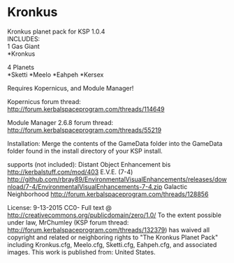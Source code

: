 # Kronkus  
Kronkus planet pack for KSP 1.0.4  
INCLUDES:  
1 Gas Giant  
*Kronkus  

4 Planets  
*Sketti
*Meelo
*Eahpeh
*Kersex

Requires Kopernicus, and Module Manager!

Kopernicus forum thread: http://forum.kerbalspaceprogram.com/threads/114649  

Module Manager 2.6.8 forum thread: http://forum.kerbalspaceprogram.com/threads/55219

Installation:
Merge the contents of the GameData folder into the GameData folder found in the install directory of your KSP install.

supports (not included):
Distant Object Enhancement bis 	http://kerbalstuff.com/mod/403
E.V.E. (7-4)			http://github.com/rbray89/EnvironmentalVisualEnhancements/releases/download/7-4/EnvironmentalVisualEnhancements-7-4.zip
Galactic Neighborhood http://forum.kerbalspaceprogram.com/threads/128856

License:
9-13-2015
CC0- Full text @ http://creativecommons.org/publicdomain/zero/1.0/
To the extent possible under law, MrChumley (KSP forum thread: http://forum.kerbalspaceprogram.com/threads/132379) has waived all copyright and related or neighboring rights to "The Kronkus Planet Pack" including Kronkus.cfg, Meelo.cfg, Sketti.cfg, Eahpeh.cfg, and associated images. This work is published from: United States.
